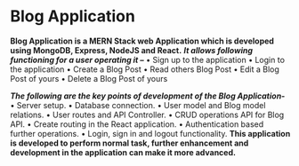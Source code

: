 # Blog Application
**Blog Application is a MERN Stack web Application which is developed using MongoDB, Express, NodeJS and React.**
***It allows following functioning for a user operating it –***
•	Sign up to the application
•	Login to the application
•	Create a Blog Post
•	Read others Blog Post
•	Edit a Blog Post of yours
•	Delete a Blog Post of yours

***The following are the key points of development of the Blog Application-***
•	Server setup.
•	Database connection.
•	User model and Blog model relations.
•	User routes and API Controller.
•	CRUD operations API for Blog API.
•	Create routing in the React application.
•	Authentication based further operations.
•	Login, sign in and logout functionality.
**This application is developed to perform normal task, further enhancement and development in the application can make it more advanced.**
